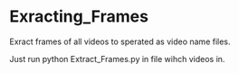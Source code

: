 # Exracting_Frames

Exract frames of all videos to sperated as video name files. 

Just run python Extract_Frames.py in file wihch videos in.
